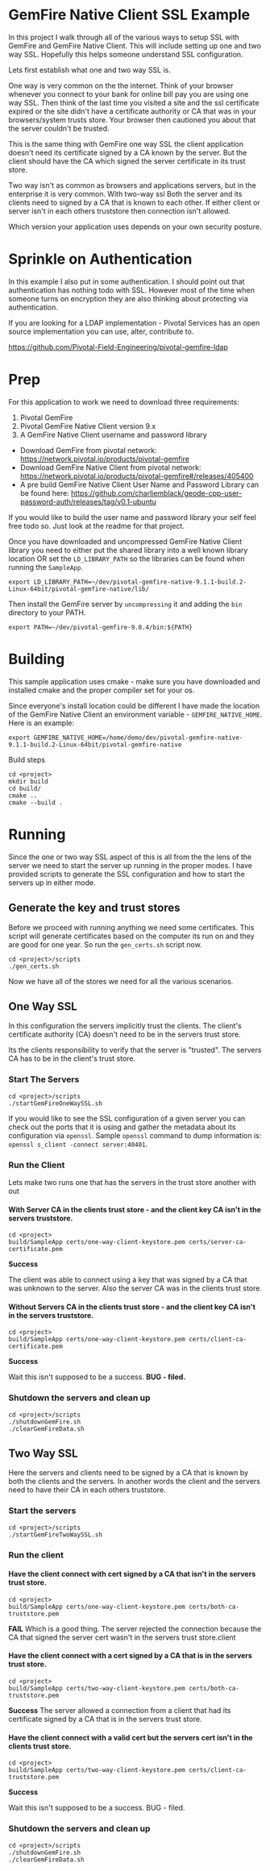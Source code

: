 # GemFire Native Client SSL Example

In this project I walk through all of the various ways to setup SSL with GemFire and GemFire Native Client.   This will include setting up one and two way SSL. Hopefully this helps someone understand SSL configuration.

Lets first establish what one and two way SSL is.   

One way is very common on the the internet.   Think of your browser whenever you connect to your bank for online bill pay you are using one way SSL.    Then think of the last time you visited a site and the ssl certificate expired or the site didn't have a certificate authority or CA that was in your browsers/system trusts store.   Your browser then cautioned you about that the server couldn't be trusted.

This is the same thing with GemFire one way SSL the client application doesn't need its certificate signed by a CA known by the server.   But the client should have the CA which signed the server certificate in its trust store.

Two way isn't as common as browsers and applications servers, but in the enterprise it is very common.   With two-way ssl Both the server and its clients need to signed by a CA that is known to each other.   If either client or server isn't in each others truststore then connection isn't allowed.

Which version your application uses depends on your own security posture.

# Sprinkle on Authentication

In this example I also put in some authentication.    I should point out that authentication has nothing todo with SSL.   However most of the time when someone turns on encryption they are also thinking about protecting via authentication.   

If you are looking for a LDAP implementation - Pivotal Services has an open source implementation you can use, alter, contribute to.

https://github.com/Pivotal-Field-Engineering/pivotal-gemfire-ldap

# Prep

For this application to work we need to download three requirements:

1. Pivotal GemFire
2. Pivotal GemFire Native Client version 9.x
2. A GemFire Native Client username and password library

* Download GemFire from pivotal network: https://network.pivotal.io/products/pivotal-gemfire
* Download GemFire Native Client from pivotal network: https://network.pivotal.io/products/pivotal-gemfire#/releases/405400
* A pre build GemFire Native Client User Name and Password Library can be found here: https://github.com/charliemblack/geode-cpp-user-password-auth/releases/tag/v0.1-ubuntu

If you would like to build the user name and password library your self feel free todo so.   Just look at the readme for that project.

Once you have downloaded and uncompressed GemFire Native Client library you need to either put the shared library into a well known library location OR set the `LD_LIBRARY_PATH` so the libraries can be found when running the `SampleApp`.

```
export LD_LIBRARY_PATH=~/dev/pivotal-gemfire-native-9.1.1-build.2-Linux-64bit/pivotal-gemfire-native/lib/
```

Then install the GemFire server by `uncompressing` it and adding the `bin` directory to your PATH.

```
export PATH=~/dev/pivotal-gemfire-9.8.4/bin:${PATH}
```

# Building

This sample application uses cmake - make sure you have downloaded and installed cmake and the proper compiler set for your os.

Since everyone's install location could be different I have made the location of the GemFire Native Client an environment variable - `GEMFIRE_NATIVE_HOME`.   Here is an example:

```
export GEMFIRE_NATIVE_HOME=/home/demo/dev/pivotal-gemfire-native-9.1.1-build.2-Linux-64bit/pivotal-gemfire-native
```

Build steps
```
cd <project>
mkdir build
cd build/
cmake ..
cmake --build .
```

# Running

Since the one or two way SSL aspect of this is all from the the lens of the server we need to start the server up running in the proper modes.   I have provided scripts to generate the SSL configuration and how to start the servers up in either mode.

## Generate the key and trust stores

Before we proceed with running anything we need some certificates.    This script will generate certificates based on the computer its run on and they are good for one year.  So run the `gen_certs.sh` script now.

```
cd <project>/scripts
./gen_certs.sh
```
Now we have all of the stores we need for all the various scenarios.

## One Way SSL

In this configuration the servers implicitly trust the clients.   The client's certificate authority (CA) doesn't need to be in the servers trust store.

Its the clients responsibility to verify that the server is "trusted".   The servers CA has to be in the client's trust store.

### Start The Servers

```
cd <project>/scripts
./startGemFireOneWaySSL.sh
```

If you would like to see the SSL configuration of a given server you can check out the ports that it is using and gather the metadata about its configuration via `openssl`.    Sample `openssl` command to dump information is:  `openssl s_client -connect server:40401`.

### Run the Client

Lets make two runs one that has the servers in the trust store another with out

#### With Server CA in the clients trust store - and the client key CA isn't in the servers truststore.
```
cd <project>
build/SampleApp certs/one-way-client-keystore.pem certs/server-ca-certificate.pem
```
**Success**

The client was able to connect using a key that was signed by a CA that was unknown to the server.  Also the server CA was in the clients trust store.

#### Without Servers CA in the clients trust store - and the client key CA isn't in the servers truststore.

```
cd <project>
build/SampleApp certs/one-way-client-keystore.pem certs/client-ca-certificate.pem
```
**Success**

Wait this isn't supposed to be a success.   **BUG - filed.**

### Shutdown the servers and clean up

```
cd <project>/scripts
./shutdownGemFire.sh
./clearGemFireData.sh
```

## Two Way SSL

Here the servers and clients need to be signed by a CA that is known by both the clients and the servers.    In another words the client and the servers need to have their CA in each others truststore.

### Start the servers

```
cd <project>/scripts
./startGemFireTwoWaySSL.sh
```

### Run the client

#### Have the client connect with cert signed by a CA that isn't in the servers trust store.
```
cd <project>
build/SampleApp certs/one-way-client-keystore.pem certs/both-ca-truststore.pem
```
**FAIL**
Which is a good thing.    The server rejected the connection because the CA that signed the server cert wasn't in the servers trust store.client

#### Have the client connect with a cert signed by a CA that is in the servers trust store.
```
cd <project>
build/SampleApp certs/two-way-client-keystore.pem certs/both-ca-truststore.pem
```
**Success**
The server allowed a connection from a client that had its certificate signed by a CA that is in the servers trust store.

#### Have the client connect with a valid cert but the servers cert isn't in the clients trust store.
```
cd <project>
build/SampleApp certs/two-way-client-keystore.pem certs/client-ca-truststore.pem
```
**Success**

Wait this isn't supposed to be a success.   BUG - filed.

### Shutdown the servers and clean up

```
cd <project>/scripts
./shutdownGemFire.sh
./clearGemFireData.sh
```
